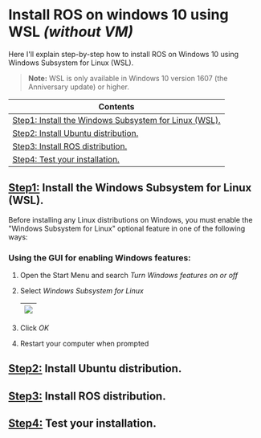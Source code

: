 # Install ROS on windows 10 using WSL *(without VM)*

Here I'll explain step-by-step how to install ROS on Windows 10 using Windows Subsystem for Linux (WSL).

> **Note:**  WSL is only available in Windows 10 version 1607 (the Anniversary update) or higher.

| Contents                                                     |
| ------------------------------------------------------------ |
| [<u>Step1:</u> Install the Windows Subsystem for Linux (WSL).](#step1-install-the-windows-subsystem-for-linux-wsl) |
| [<u>Step2:</u> Install Ubuntu distribution.](#step2-install-ubuntu-distribution) |
| [<u>Step3:</u> Install ROS distribution.](#step3-install-ros-distribution) |
| [<u>Step4:</u> Test your installation.](#step4-test-your-installation) |





## <u>Step1:</u> Install the Windows Subsystem for Linux (WSL).

Before installing any Linux distributions on Windows, you must enable the "Windows Subsystem for Linux" optional feature in one of the following ways:

### Using the GUI for enabling Windows features:

1. Open the Start Menu and search *Turn Windows features on or off*

2. Select *Windows Subsystem for Linux*

   | ![](https://i.imgur.com/a5PDpn8.png?4) |
   | :------------------------------------: |

   

3. Click *OK*

4. Restart your computer when prompted



## <u>Step2:</u> Install Ubuntu distribution.

## <u>Step3:</u> Install ROS distribution.

## <u>Step4:</u> Test your installation.
